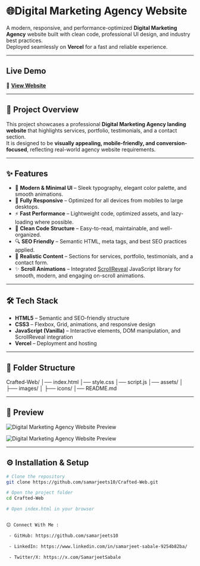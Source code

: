 # 🌐Digital Marketing Agency Website

A modern, responsive, and performance-optimized **Digital Marketing Agency** website built with clean code, professional UI design, and industry best practices.  
Deployed seamlessly on **Vercel** for a fast and reliable experience.

---

## Live Demo

🔗 **[View Website](https://digitalmarketingagency-three.vercel.app/)**

---

## 📌 Project Overview
This project showcases a professional **Digital Marketing Agency landing website** that highlights services, portfolio, testimonials, and a contact section.  
It is designed to be **visually appealing, mobile-friendly, and conversion-focused**, reflecting real-world agency website requirements.

---

## ✨ Features

- 🎨 **Modern & Minimal UI** – Sleek typography, elegant color palette, and smooth animations.  
- 📱 **Fully Responsive** – Optimized for all devices from mobiles to large desktops.  
- ⚡ **Fast Performance** – Lightweight code, optimized assets, and lazy-loading where possible.  
- 📂 **Clean Code Structure** – Easy-to-read, maintainable, and well-organized.  
- 🔍 **SEO Friendly** – Semantic HTML, meta tags, and best SEO practices applied.  
- 🎯 **Realistic Content** – Sections for services, portfolio, testimonials, and a contact form.  
- ✨ **Scroll Animations** – Integrated [ScrollReveal](https://scrollrevealjs.org/) JavaScript library for smooth, modern, and engaging on-scroll animations.

---

## 🛠️ Tech Stack

- **HTML5** – Semantic and SEO-friendly structure  
- **CSS3** – Flexbox, Grid, animations, and responsive design  
- **JavaScript (Vanilla)** – Interactive elements, DOM manipulation, and ScrollReveal integration  
- **Vercel** – Deployment and hosting

---

## 📂 Folder Structure

Crafted-Web/
│── index.html
│── style.css
│── script.js
│── assets/
│   ├── images/
│   ├── icons/
│── README.md

---

## 📸 Preview

![Digital Marketing Agency Website Preview](https://github.com/samarjeets10/Crafted-Web/blob/main/Digital%20Marketing%20Agency%20Website%20Preview.png)

![Digital Marketing Agency Website Preview](https://github.com/samarjeets10/Crafted-Web/blob/main/Digital%20Marketing%20Agency%20Website%20Preview%203.png)

---

## ⚙️ Installation & Setup
```bash
# Clone the repository
git clone https://github.com/samarjeets10/Crafted-Web.git

# Open the project folder
cd Crafted-Web

# Open index.html in your browser


😊 Connect With Me :

 - GitHub: https://github.com/samarjeets10

 - LinkedIn: https://www.linkedin.com/in/samarjeet-sabale-9254b82ba/

 - Twitter/X: https://x.com/SamarjeetSabale